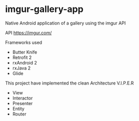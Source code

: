 # imgur-gallery-app
Native Android application of a gallery using the imgur API

API
https://imgur.com/

Frameworks used
- Butter Knife
- Retrofit 2
- rxAndroid 2
- rxJava 2
- Glide

This project have implemented the clean Architecture V.I.P.E.R
- View
- Interactor
- Presenter
- Entity
- Router
